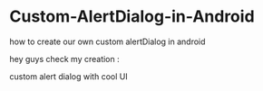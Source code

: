 # Custom-AlertDialog-in-Android
how to create our own custom alertDialog in android


hey guys check my creation :
  
  custom alert dialog with cool UI
